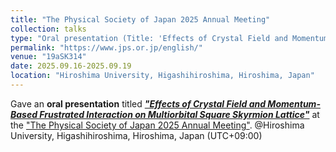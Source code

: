 ```yaml
---
title: "The Physical Society of Japan 2025 Annual Meeting"
collection: talks
type: "Oral presentation (Title: 'Effects of Crystal Field and Momentum-Based Frustrated Interaction on Multiorbital Square Skyrmion Lattice')"
permalink: "https://www.jps.or.jp/english/"
venue: "19aSK314"
date: 2025.09.16-2025.09.19
location: "Hiroshima University, Higashihiroshima, Hiroshima, Japan"
---
```


Gave an **oral presentation** titled ***["Effects of Crystal Field and Momentum-Based Frustrated Interaction on Multiorbital Square Skyrmion Lattice"](https://onsite.gakkai-web.net/jps/jps_search/2025au/data2/html/program08.html#j19aSK314)*** at the ["The Physical Society of Japan 2025 Annual Meeting"](https://www.jps.or.jp/english/). @Hiroshima University, Higashihiroshima, Hiroshima, Japan (UTC+09:00)
